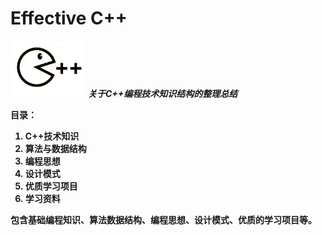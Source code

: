 # Effective C++

<p align="left">  
  <img  src="/Imgs/cpp02.png" width="120"  alt="logo"/>    <i><b>关于C++编程技术知识结构的整理总结<b></i>
</p>  
  

**目录：**

1. C++技术知识
2. 算法与数据结构
3. 编程思想
4. 设计模式
5. 优质学习项目
6. 学习资料


包含基础编程知识、算法数据结构、编程思想、设计模式、优质的学习项目等。

